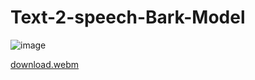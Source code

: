 # Text-2-speech-Bark-Model  
![image](https://github.com/bibasrairockz/Text-2-speech-Bark-Model/assets/130794180/a93e2ee4-6ecb-4ce1-a5ec-015455ef2d6a)

[download.webm](https://github.com/bibasrairockz/Text-2-speech-Bark-Model/assets/130794180/26060ac9-ca95-483f-be2c-e7ab60358434)
